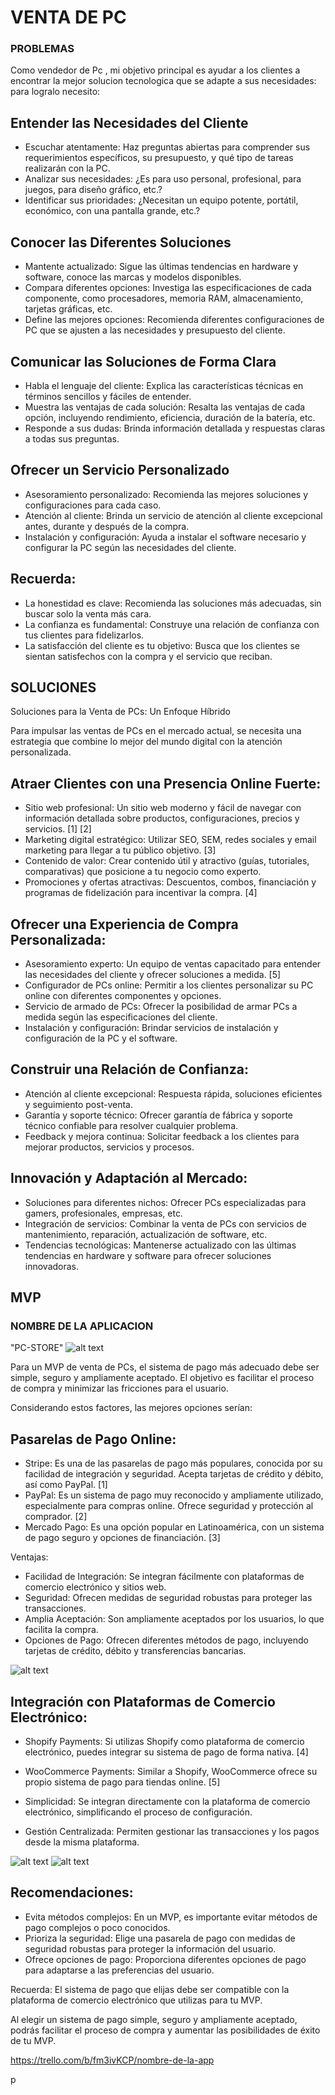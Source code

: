 # VENTA DE PC
### PROBLEMAS 
Como vendedor de Pc , mi objetivo principal es ayudar a los clientes a encontrar la mejor solucion tecnologica que se adapte a sus necesidades: para logralo necesito:

## Entender las Necesidades del Cliente
 
- Escuchar atentamente: Haz preguntas abiertas para comprender sus requerimientos específicos, su presupuesto, y qué tipo de tareas realizarán con la PC.
- Analizar sus necesidades: ¿Es para uso personal, profesional, para juegos, para diseño gráfico, etc.?
- Identificar sus prioridades: ¿Necesitan un equipo potente, portátil, económico, con una pantalla grande, etc.?
 
## Conocer las Diferentes Soluciones
 
- Mantente actualizado: Sigue las últimas tendencias en hardware y software, conoce las marcas y modelos disponibles.
- Compara diferentes opciones: Investiga las especificaciones de cada componente, como procesadores, memoria RAM, almacenamiento, tarjetas gráficas, etc.
- Define las mejores opciones:  Recomienda diferentes configuraciones de PC que se ajusten a las necesidades y presupuesto del cliente.
 
## Comunicar las Soluciones de Forma Clara
 
- Habla el lenguaje del cliente: Explica las características técnicas en términos sencillos y fáciles de entender.
- Muestra las ventajas de cada solución:  Resalta las ventajas de cada opción, incluyendo rendimiento, eficiencia, duración de la batería, etc.
- Responde a sus dudas:  Brinda información detallada y respuestas claras a todas sus preguntas.
 
## Ofrecer un Servicio Personalizado
 
- Asesoramiento personalizado:  Recomienda las mejores soluciones y configuraciones para cada caso.
- Atención al cliente:  Brinda un servicio de atención al cliente excepcional antes, durante y después de la compra.
- Instalación y configuración:  Ayuda a instalar el software necesario y configurar la PC según las necesidades del cliente.
 
## Recuerda:
 
- La honestidad es clave:  Recomienda las soluciones más adecuadas, sin buscar solo la venta más cara.
- La confianza es fundamental:  Construye una relación de confianza con tus clientes para fidelizarlos.
- La satisfacción del cliente es tu objetivo:  Busca que los clientes se sientan satisfechos con la compra y el servicio que reciban.

## SOLUCIONES

Soluciones para la Venta de PCs: Un Enfoque Híbrido
 
Para impulsar las ventas de PCs en el mercado actual, se necesita una estrategia que combine lo mejor del mundo digital con la atención personalizada.
 
## Atraer Clientes con una Presencia Online Fuerte:
 
- Sitio web profesional: Un sitio web moderno y fácil de navegar con información detallada sobre productos, configuraciones, precios y servicios. [1] [2]
- Marketing digital estratégico:  Utilizar SEO, SEM, redes sociales y email marketing para llegar a tu público objetivo. [3]
- Contenido de valor:  Crear contenido útil y atractivo (guías, tutoriales, comparativas) que posicione a tu negocio como experto.
- Promociones y ofertas atractivas:  Descuentos, combos, financiación y programas de fidelización para incentivar la compra. [4]
 
## Ofrecer una Experiencia de Compra Personalizada:
 
- Asesoramiento experto:  Un equipo de ventas capacitado para entender las necesidades del cliente y ofrecer soluciones a medida. [5]
- Configurador de PCs online:  Permitir a los clientes personalizar su PC online con diferentes componentes y opciones.
- Servicio de armado de PCs:  Ofrecer la posibilidad de armar PCs a medida según las especificaciones del cliente.
- Instalación y configuración:  Brindar servicios de instalación y configuración de la PC y el software.
 
## Construir una Relación de Confianza:
 
- Atención al cliente excepcional:  Respuesta rápida, soluciones eficientes y seguimiento post-venta.
- Garantía y soporte técnico:  Ofrecer garantía de fábrica y soporte técnico confiable para resolver cualquier problema.
- Feedback y mejora continua:  Solicitar feedback a los clientes para mejorar productos, servicios y procesos.
 
## Innovación y Adaptación al Mercado:
 
- Soluciones para diferentes nichos:  Ofrecer PCs especializadas para gamers, profesionales, empresas, etc.
- Integración de servicios:  Combinar la venta de PCs con servicios de mantenimiento, reparación, actualización de software, etc.
- Tendencias tecnológicas:  Mantenerse actualizado con las últimas tendencias en hardware y software para ofrecer soluciones innovadoras.
 
## MVP 
### NOMBRE DE LA APLICACION 
"PC-STORE"
![alt text](1000_F_492214942_dcdLDts0ZWNs3oD7rKY9fPKWlZN3pUxW.jpg)


Para un MVP de venta de PCs, el sistema de pago más adecuado debe ser simple, seguro y ampliamente aceptado.  El objetivo es facilitar el proceso de compra y minimizar las fricciones para el usuario.
 
Considerando estos factores, las mejores opciones serían:
 
## Pasarelas de Pago Online:
 
- Stripe:  Es una de las pasarelas de pago más populares, conocida por su facilidad de integración y seguridad.  Acepta tarjetas de crédito y débito, así como PayPal. [1]
- PayPal:  Es un sistema de pago muy reconocido y ampliamente utilizado, especialmente para compras online.  Ofrece seguridad y protección al comprador. [2]
- Mercado Pago:  Es una opción popular en Latinoamérica, con un sistema de pago seguro y opciones de financiación. [3]
 
Ventajas:
 
- Facilidad de Integración:  Se integran fácilmente con plataformas de comercio electrónico y sitios web.
- Seguridad:  Ofrecen medidas de seguridad robustas para proteger las transacciones.
- Amplia Aceptación:  Son ampliamente aceptados por los usuarios, lo que facilita la compra.
- Opciones de Pago:  Ofrecen diferentes métodos de pago, incluyendo tarjetas de crédito, débito y transferencias bancarias.

![alt text](Metodos-de-pago-incredible-peru-travel.png)
 
## Integración con Plataformas de Comercio Electrónico:
 
- Shopify Payments:  Si utilizas Shopify como plataforma de comercio electrónico, puedes integrar su sistema de pago de forma nativa. [4]
- WooCommerce Payments:  Similar a Shopify, WooCommerce ofrece su propio sistema de pago para tiendas online. [5]
 
- Simplicidad:  Se integran directamente con la plataforma de comercio electrónico, simplificando el proceso de configuración.
- Gestión Centralizada:  Permiten gestionar las transacciones y los pagos desde la misma plataforma.
 
 ![alt text](images.png)
 ![alt text](unnamed.png)
## Recomendaciones:
 
- Evita métodos complejos:  En un MVP, es importante evitar métodos de pago complejos o poco conocidos.
- Prioriza la seguridad:  Elige una pasarela de pago con medidas de seguridad robustas para proteger la información del usuario.
- Ofrece opciones de pago:  Proporciona diferentes opciones de pago para adaptarse a las preferencias del usuario.

Recuerda:  El sistema de pago que elijas debe ser compatible con la plataforma de comercio electrónico que utilizas para tu MVP.
 
Al elegir un sistema de pago simple, seguro y ampliamente aceptado, podrás facilitar el proceso de compra y aumentar las posibilidades de éxito de tu MVP.


https://trello.com/b/fm3ivKCP/nombre-de-la-app






p
